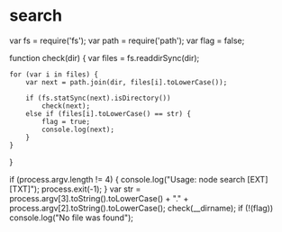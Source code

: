# search

var fs = require('fs');
var path = require('path');
var flag = false;

function check(dir) {
    var files = fs.readdirSync(dir);
 
    for (var i in files) {
        var next = path.join(dir, files[i].toLowerCase()); 

        if (fs.statSync(next).isDirectory())
            check(next);
        else if (files[i].toLowerCase() == str) {
            flag = true;
            console.log(next);
        }
    }
}

if (process.argv.length != 4) {
    console.log("Usage: node search [EXT] [TXT]");
    process.exit(-1);
}
var str = process.argv[3].toString().toLowerCase() + "." + process.argv[2].toString().toLowerCase();
check(__dirname);
if (!(flag))
    console.log("No file was found");
